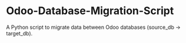 # Odoo-Database-Migration-Script
A Python script to migrate data between Odoo databases (source_db → target_db).
